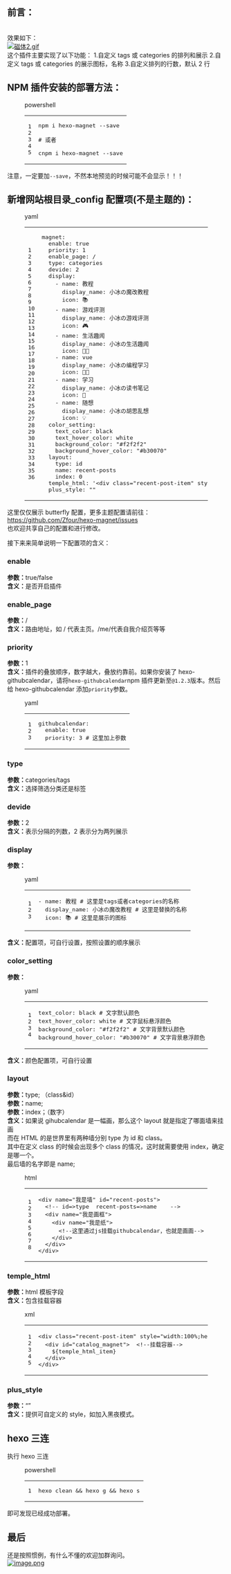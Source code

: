 <article class="post-content" id="article-container"><h1 id="前言："><a href="#前言：" class="headerlink" title="前言："></a>前言：</h1><br>效果如下：<br><a href="https://cdn.nlark.com/yuque/0/2021/gif/8391485/1615908841586-e6737009-b2dd-4004-ae02-4c6d15f33701.gif#align=left&amp;display=inline&amp;height=365&amp;margin=%5Bobject%20Object%5D&amp;name=%E7%A3%81%E4%BD%932.gif&amp;originHeight=365&amp;originWidth=912&amp;size=225631&amp;status=done&amp;style=none&amp;width=912" data-fancybox="group" data-caption="磁体2.gif" class="fancybox"><img referrerpolicy="no-referrer" data-lazy-src="https://cdn.nlark.com/yuque/0/2021/gif/8391485/1615908841586-e6737009-b2dd-4004-ae02-4c6d15f33701.gif#align=left&amp;display=inline&amp;height=365&amp;margin=%5Bobject%20Object%5D&amp;name=%E7%A3%81%E4%BD%932.gif&amp;originHeight=365&amp;originWidth=912&amp;size=225631&amp;status=done&amp;style=none&amp;width=912" alt="磁体2.gif" class="entered loaded" src="https://cdn.nlark.com/yuque/0/2021/gif/8391485/1615908841586-e6737009-b2dd-4004-ae02-4c6d15f33701.gif#align=left&amp;display=inline&amp;height=365&amp;margin=%5Bobject%20Object%5D&amp;name=%E7%A3%81%E4%BD%932.gif&amp;originHeight=365&amp;originWidth=912&amp;size=225631&amp;status=done&amp;style=none&amp;width=912" data-ll-status="loaded"></a><br>这个插件主要实现了以下功能： 1.自定义 tags 或 categories 的排列和展示 2.自定义 tags 或 categories 的展示图标，名称 3.自定义排列的行数，默认 2 行</p><h1 id="NPM-插件安装的部署方法："><a href="#NPM-插件安装的部署方法：" class="headerlink" title="NPM 插件安装的部署方法："></a>NPM 插件安装的部署方法：</h1><figure class="highlight powershell"><div class="highlight-tools "><i class="fas fa-angle-down expand "></i><div class="code-lang">powershell</div><div class="copy-notice"></div><i class="fas fa-paste copy-button"></i></div><table><tbody><tr><td class="gutter"><pre><span class="line">1</span><br><span class="line">2</span><br><span class="line">3</span><br><span class="line">4</span><br><span class="line">5</span><br></pre></td><td class="code"><pre><span class="line">npm i hexo<span class="literal">-magnet</span> -<span class="literal">-save</span></span><br><span class="line"></span><br><span class="line"><span class="comment"># 或者</span></span><br><span class="line"></span><br><span class="line">cnpm i hexo<span class="literal">-magnet</span> -<span class="literal">-save</span></span><br></pre></td></tr></tbody></table></figure><p>注意，一定要加<code>--save</code>，不然本地预览的时候可能不会显示！！！</p><h1 id="新增网站根目录-config-配置项-不是主题的-："><a href="#新增网站根目录-config-配置项-不是主题的-：" class="headerlink" title="新增网站根目录_config 配置项(不是主题的)："></a>新增网站根目录_config 配置项(不是主题的)：</h1><figure class="highlight yaml"><div class="highlight-tools "><i class="fas fa-angle-down expand "></i><div class="code-lang">yaml</div><div class="copy-notice"></div><i class="fas fa-paste copy-button"></i></div><table><tbody><tr><td class="gutter"><pre><span class="line">1</span><br><span class="line">2</span><br><span class="line">3</span><br><span class="line">4</span><br><span class="line">5</span><br><span class="line">6</span><br><span class="line">7</span><br><span class="line">8</span><br><span class="line">9</span><br><span class="line">10</span><br><span class="line">11</span><br><span class="line">12</span><br><span class="line">13</span><br><span class="line">14</span><br><span class="line">15</span><br><span class="line">16</span><br><span class="line">17</span><br><span class="line">18</span><br><span class="line">19</span><br><span class="line">20</span><br><span class="line">21</span><br><span class="line">22</span><br><span class="line">23</span><br><span class="line">24</span><br><span class="line">25</span><br><span class="line">26</span><br><span class="line">27</span><br><span class="line">28</span><br><span class="line">29</span><br><span class="line">30</span><br><span class="line">31</span><br><span class="line">32</span><br><span class="line">33</span><br><span class="line">34</span><br><span class="line">35</span><br><span class="line">36</span><br></pre></td><td class="code"><pre><span class="line"><span class="attr">magnet:</span></span><br><span class="line">  <span class="attr">enable:</span> <span class="literal">true</span></span><br><span class="line">  <span class="attr">priority:</span> <span class="number">1</span></span><br><span class="line">  <span class="attr">enable_page:</span> <span class="string">/</span></span><br><span class="line">  <span class="attr">type:</span> <span class="string">categories</span></span><br><span class="line">  <span class="attr">devide:</span> <span class="number">2</span></span><br><span class="line">  <span class="attr">display:</span></span><br><span class="line">    <span class="bullet">-</span> <span class="attr">name:</span> <span class="string">教程</span></span><br><span class="line">      <span class="attr">display_name:</span> <span class="string">小冰の魔改教程</span></span><br><span class="line">      <span class="attr">icon:</span> <span class="string">📚</span></span><br><span class="line">    <span class="bullet">-</span> <span class="attr">name:</span> <span class="string">游戏评测</span></span><br><span class="line">      <span class="attr">display_name:</span> <span class="string">小冰の游戏评测</span></span><br><span class="line">      <span class="attr">icon:</span> <span class="string">🎮</span></span><br><span class="line">    <span class="bullet">-</span> <span class="attr">name:</span> <span class="string">生活趣闻</span></span><br><span class="line">      <span class="attr">display_name:</span> <span class="string">小冰の生活趣闻</span></span><br><span class="line">      <span class="attr">icon:</span> <span class="string">🐱&zwj;👓</span></span><br><span class="line">    <span class="bullet">-</span> <span class="attr">name:</span> <span class="string">vue</span></span><br><span class="line">      <span class="attr">display_name:</span> <span class="string">小冰の编程学习</span></span><br><span class="line">      <span class="attr">icon:</span> <span class="string">👩&zwj;💻</span></span><br><span class="line">    <span class="bullet">-</span> <span class="attr">name:</span> <span class="string">学习</span></span><br><span class="line">      <span class="attr">display_name:</span> <span class="string">小冰の读书笔记</span></span><br><span class="line">      <span class="attr">icon:</span> <span class="string">📒</span></span><br><span class="line">    <span class="bullet">-</span> <span class="attr">name:</span> <span class="string">随想</span></span><br><span class="line">      <span class="attr">display_name:</span> <span class="string">小冰の胡思乱想</span></span><br><span class="line">      <span class="attr">icon:</span> <span class="string">💡</span></span><br><span class="line">  <span class="attr">color_setting:</span></span><br><span class="line">    <span class="attr">text_color:</span> <span class="string">black</span></span><br><span class="line">    <span class="attr">text_hover_color:</span> <span class="string">white</span></span><br><span class="line">    <span class="attr">background_color:</span> <span class="string">"#f2f2f2"</span></span><br><span class="line">    <span class="attr">background_hover_color:</span> <span class="string">"#b30070"</span></span><br><span class="line">  <span class="attr">layout:</span></span><br><span class="line">    <span class="attr">type:</span> <span class="string">id</span></span><br><span class="line">    <span class="attr">name:</span> <span class="string">recent-posts</span></span><br><span class="line">    <span class="attr">index:</span> <span class="number">0</span></span><br><span class="line">  <span class="attr">temple_html:</span> <span class="string">'&lt;div class="recent-post-item" style="width:100%;height: auto"&gt;&lt;div id="catalog_magnet"&gt;${temple_html_item}&lt;/div&gt;&lt;/div&gt;'</span></span><br><span class="line">  <span class="attr">plus_style:</span> <span class="string">""</span></span><br></pre></td></tr></tbody></table></figure><p>这里仅仅展示 butterfly 配置，更多主题配置请前往：<a target="_blank" rel="noopener" href="https://github.com/Zfour/hexo-magnet/issues">https://github.com/Zfour/hexo-magnet/issues</a><br>也欢迎共享自己的配置和进行修改。</p><p>接下来来简单说明一下配置项的含义：</p><h3 id="enable"><a href="#enable" class="headerlink" title="enable"></a>enable</h3><p><strong>参数：</strong>true/false<br><strong>含义：</strong>是否开启插件</p><h3 id="enable-page"><a href="#enable-page" class="headerlink" title="enable_page"></a>enable_page</h3><p><strong>参数：</strong>/<br><strong>含义：</strong>路由地址，如 / 代表主页。/me/代表自我介绍页等等</p><h3 id="priority"><a href="#priority" class="headerlink" title="priority"></a>priority</h3><p><strong>参数：</strong>1<br><strong>含义：</strong>插件的叠放顺序，数字越大，叠放约靠前。如果你安装了 hexo-githubcalendar，请将<code>hexo-githubcalendar</code>npm 插件更新至<code>@1.2.3</code>版本。然后给 hexo-githubcalendar 添加<code>priority</code>参数。</p><figure class="highlight yaml"><div class="highlight-tools "><i class="fas fa-angle-down expand "></i><div class="code-lang">yaml</div><div class="copy-notice"></div><i class="fas fa-paste copy-button"></i></div><table><tbody><tr><td class="gutter"><pre><span class="line">1</span><br><span class="line">2</span><br><span class="line">3</span><br></pre></td><td class="code"><pre><span class="line"><span class="attr">githubcalendar:</span></span><br><span class="line">  <span class="attr">enable:</span> <span class="literal">true</span></span><br><span class="line">  <span class="attr">priority:</span> <span class="number">3</span> <span class="comment"># 这里加上参数</span></span><br></pre></td></tr></tbody></table></figure><h3 id="type"><a href="#type" class="headerlink" title="type"></a>type</h3><p><strong>参数：</strong>categories/tags<br><strong>含义：</strong>选择筛选分类还是标签</p><h3 id="devide"><a href="#devide" class="headerlink" title="devide"></a>devide</h3><p><strong>参数：</strong>2<br><strong>含义：</strong>表示分隔的列数，2 表示分为两列展示</p><h3 id="display"><a href="#display" class="headerlink" title="display"></a>display</h3><p><strong>参数：</strong></p><figure class="highlight yaml"><div class="highlight-tools "><i class="fas fa-angle-down expand "></i><div class="code-lang">yaml</div><div class="copy-notice"></div><i class="fas fa-paste copy-button"></i></div><table><tbody><tr><td class="gutter"><pre><span class="line">1</span><br><span class="line">2</span><br><span class="line">3</span><br></pre></td><td class="code"><pre><span class="line"><span class="bullet">-</span> <span class="attr">name:</span> <span class="string">教程</span> <span class="comment"># 这里是tags或者categories的名称</span></span><br><span class="line">  <span class="attr">display_name:</span> <span class="string">小冰の魔改教程</span> <span class="comment"># 这里是替换的名称</span></span><br><span class="line">  <span class="attr">icon:</span> <span class="string">📚</span> <span class="comment"># 这里是展示的图标</span></span><br></pre></td></tr></tbody></table></figure><p><strong>含义：</strong>配置项，可自行设置，按照设置的顺序展示</p><h3 id="color-setting"><a href="#color-setting" class="headerlink" title="color_setting"></a>color_setting</h3><p><strong>参数：</strong></p><figure class="highlight yaml"><div class="highlight-tools "><i class="fas fa-angle-down expand "></i><div class="code-lang">yaml</div><div class="copy-notice"></div><i class="fas fa-paste copy-button"></i></div><table><tbody><tr><td class="gutter"><pre><span class="line">1</span><br><span class="line">2</span><br><span class="line">3</span><br><span class="line">4</span><br></pre></td><td class="code"><pre><span class="line"><span class="attr">text_color:</span> <span class="string">black</span> <span class="comment"># 文字默认颜色</span></span><br><span class="line"><span class="attr">text_hover_color:</span> <span class="string">white</span> <span class="comment"># 文字鼠标悬浮颜色</span></span><br><span class="line"><span class="attr">background_color:</span> <span class="string">"#f2f2f2"</span> <span class="comment"># 文字背景默认颜色</span></span><br><span class="line"><span class="attr">background_hover_color:</span> <span class="string">"#b30070"</span> <span class="comment"># 文字背景悬浮颜色</span></span><br></pre></td></tr></tbody></table></figure><p><strong>含义：</strong>颜色配置项，可自行设置</p><h3 id="layout"><a href="#layout" class="headerlink" title="layout"></a>layout</h3><p><strong>参数：</strong>type; （class&amp;id）<br><strong>参数：</strong>name;<br><strong>参数：</strong>index；（数字）<br><strong>含义：</strong>如果说 gihubcalendar 是一幅画，那么这个 layout 就是指定了哪面墙来挂画<br>而在 HTML 的是世界里有两种墙分别 type 为 id 和 class。<br>其中在定义 class 的时候会出现多个 class 的情况，这时就需要使用 index，确定是哪一个。<br>最后墙的名字即是 name;</p><figure class="highlight html"><div class="highlight-tools "><i class="fas fa-angle-down expand "></i><div class="code-lang">html</div><div class="copy-notice"></div><i class="fas fa-paste copy-button"></i></div><table><tbody><tr><td class="gutter"><pre><span class="line">1</span><br><span class="line">2</span><br><span class="line">3</span><br><span class="line">4</span><br><span class="line">5</span><br><span class="line">6</span><br><span class="line">7</span><br><span class="line">8</span><br></pre></td><td class="code"><pre><span class="line"><span class="tag">&lt;<span class="name">div</span> <span class="attr">name</span>=<span class="string">"我是墙"</span> <span class="attr">id</span>=<span class="string">"recent-posts"</span>&gt;</span></span><br><span class="line">  <span class="comment">&lt;!-- id=&gt;type  recent-posts=&gt;name    --&gt;</span></span><br><span class="line">  <span class="tag">&lt;<span class="name">div</span> <span class="attr">name</span>=<span class="string">"我是画框"</span>&gt;</span></span><br><span class="line">    <span class="tag">&lt;<span class="name">div</span> <span class="attr">name</span>=<span class="string">"我是纸"</span>&gt;</span></span><br><span class="line">      <span class="comment">&lt;!--这里通过js挂载githubcalendar，也就是画画--&gt;</span></span><br><span class="line">    <span class="tag">&lt;/<span class="name">div</span>&gt;</span></span><br><span class="line">  <span class="tag">&lt;/<span class="name">div</span>&gt;</span></span><br><span class="line"><span class="tag">&lt;/<span class="name">div</span>&gt;</span></span><br></pre></td></tr></tbody></table></figure><h3 id="temple-html"><a href="#temple-html" class="headerlink" title="temple_html"></a>temple_html</h3><p><strong>参数：</strong>html 模板字段<br><strong>含义：</strong>包含挂载容器</p><figure class="highlight xml"><div class="highlight-tools "><i class="fas fa-angle-down expand "></i><div class="code-lang">xml</div><div class="copy-notice"></div><i class="fas fa-paste copy-button"></i></div><table><tbody><tr><td class="gutter"><pre><span class="line">1</span><br><span class="line">2</span><br><span class="line">3</span><br><span class="line">4</span><br><span class="line">5</span><br></pre></td><td class="code"><pre><span class="line"><span class="tag">&lt;<span class="name">div</span> <span class="attr">class</span>=<span class="string">"recent-post-item"</span> <span class="attr">style</span>=<span class="string">"width:100%;height: auto"</span>&gt;</span> <span class="comment">&lt;!--文章容器--&gt;</span></span><br><span class="line">  <span class="tag">&lt;<span class="name">div</span> <span class="attr">id</span>=<span class="string">"catalog_magnet"</span>&gt;</span>  <span class="comment">&lt;!--挂载容器--&gt;</span></span><br><span class="line">    ${temple_html_item}</span><br><span class="line">  <span class="tag">&lt;/<span class="name">div</span>&gt;</span></span><br><span class="line"><span class="tag">&lt;/<span class="name">div</span>&gt;</span></span><br></pre></td></tr></tbody></table></figure><h3 id="plus-style"><a href="#plus-style" class="headerlink" title="plus_style"></a>plus_style</h3><p><strong>参数：</strong>“”<br><strong>含义：</strong>提供可自定义的 style，如加入黑夜模式。</p><h1 id="hexo-三连"><a href="#hexo-三连" class="headerlink" title="hexo 三连"></a>hexo 三连</h1><p>执行 hexo 三连</p><figure class="highlight powershell"><div class="highlight-tools "><i class="fas fa-angle-down expand "></i><div class="code-lang">powershell</div><div class="copy-notice"></div><i class="fas fa-paste copy-button"></i></div><table><tbody><tr><td class="gutter"><pre><span class="line">1</span><br></pre></td><td class="code"><pre><span class="line">hexo clean &amp;&amp; hexo g &amp;&amp; hexo s</span><br></pre></td></tr></tbody></table></figure><p>即可发现已经成功部署。</p><h1 id="最后"><a href="#最后" class="headerlink" title="最后"></a>最后</h1><p>还是按照惯例，有什么不懂的欢迎加群询问。<br><a href="https://cdn.nlark.com/yuque/0/2021/png/8391485/1613218614503-3fb41893-88ed-4c9f-bd06-2adc031dce3f.png#align=left&amp;display=inline&amp;height=848&amp;margin=%5Bobject%20Object%5D&amp;name=image.png&amp;originHeight=1334&amp;originWidth=750&amp;size=1233683&amp;status=done&amp;style=none&amp;width=477" data-fancybox="group" data-caption="image.png" class="fancybox"><img src="https://cdn.nlark.com/yuque/0/2021/png/8391485/1613218614503-3fb41893-88ed-4c9f-bd06-2adc031dce3f.png#align=left&amp;display=inline&amp;height=848&amp;margin=%5Bobject%20Object%5D&amp;name=image.png&amp;originHeight=1334&amp;originWidth=750&amp;size=1233683&amp;status=done&amp;style=none&amp;width=477" referrerpolicy="no-referrer" data-lazy-src="https://cdn.nlark.com/yuque/0/2021/png/8391485/1613218614503-3fb41893-88ed-4c9f-bd06-2adc031dce3f.png#align=left&amp;display=inline&amp;height=848&amp;margin=%5Bobject%20Object%5D&amp;name=image.png&amp;originHeight=1334&amp;originWidth=750&amp;size=1233683&amp;status=done&amp;style=none&amp;width=477" alt="image.png" data-ll-status="loaded" class="entered loaded"></a></p></article>
